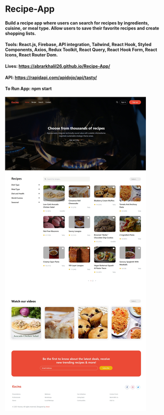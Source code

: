 # Recipe-App
#### Build a recipe app where users can search for recipes by ingredients, cuisine, or meal type. Allow users to save their favorite recipes and create shopping lists.

#### Tools: React.js, Firebase, API integration, Tailwind, React Hook, Styled Components, Axios, Redux Toolkit, React Query, React Hook Form, React Icons, React Router Dom.
#### Lives: https://abrarkhalil26.github.io/Recipe-App/
#### API: https://rapidapi.com/apidojo/api/tasty/

#### To Run App: npm start
![](https://github.com/AbrarKhalil26/Recipe-App/blob/main/design/Home.jpeg)
